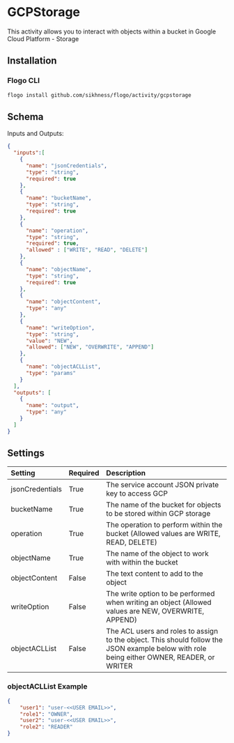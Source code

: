 # GCPStorage
This activity allows you to interact with objects within a bucket in Google Cloud Platform - Storage

## Installation
### Flogo CLI  
```bash
flogo install github.com/sikhness/flogo/activity/gcpstorage
```

## Schema
Inputs and Outputs:

```json
{
  "inputs":[
    {
      "name": "jsonCredentials",
      "type": "string",
      "required": true
    },
    {
      "name": "bucketName",
      "type": "string",
      "required": true
    },
    {
      "name": "operation",
      "type": "string",
      "required": true,
      "allowed" : ["WRITE", "READ", "DELETE"]
    },
    {
      "name": "objectName",
      "type": "string",
      "required": true
    },
    {
      "name": "objectContent",
      "type": "any"
    },
    {
      "name": "writeOption",
      "type": "string",
      "value": "NEW",
      "allowed": ["NEW", "OVERWRITE", "APPEND"]
    },
    {
      "name": "objectACLList",
      "type": "params"
    }
  ],
  "outputs": [
    {
      "name": "output",
      "type": "any"
    }
  ]
}
```

## Settings
| Setting            | Required | Description |
|:---------------    |:---------|:------------|
| jsonCredentials    | True     | The service account JSON private key to access GCP |         
| bucketName         | True     | The name of the bucket for objects to be stored within GCP storage |
| operation          | True     | The operation to perform within the bucket (Allowed values are WRITE, READ, DELETE) |
| objectName         | True     | The name of the object to work with within the bucket |
| objectContent      | False    | The text content to add to the object |
| writeOption        | False    | The write option to be performed when writing an object (Allowed values are NEW, OVERWRITE, APPEND) |
| objectACLList      | False    | The ACL users and roles to assign to the object. This should follow the JSON example below with role being either OWNER, READER, or WRITER | 
### objectACLList Example
```json 
{
	"user1": "user-<<USER EMAIL>>",
	"role1": "OWNER",
	"user2": "user-<<USER EMAIL>>",
	"role2": "READER"
} 
```
